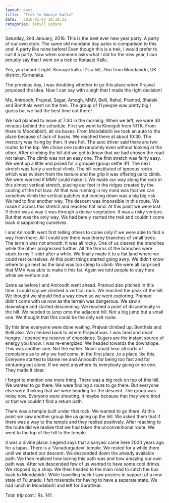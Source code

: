 ```yaml
---
layout: post
title:  "Trek to Konaje Kallu"
date:   2016-01-03 10:18:21
categories: jekyll update
---
```



Saturday, 2nd January, 2016. This is the best ever new year party. A party of our own style. The same old mundane day pales in comparison to this one! A party like none before! Even though this is a trek, I would prefer to call it a party. Now when someone asks what I did for the new year, I can proudly say that I went on a trek to Konaaje Kallu.

Yes, you heard it right. Konaaje kallu. It's a hill, 7km from Moodabidri, DK district, Karnataka.

The previous day, I was doubting whether to go this place when Prajwal proposed the idea. Now I can say with a sigh that I made the right decision! 

Me, Aniroodh, Prajwal, Sagar, Amogh, MMV, Belli, Rahul, Pramod, Bhalaki and Bonthala went on the trek. The group of 11 people was pretty big I guess but we had the best time out there! 

We had planned to leave at 7:30 in the morning. When we left, we were 30 minutes behind the schedule. First we went to Kinnigoli from NITK. From there to Moodabidri, all via buses. From Moodabidri we took an auto to the place because of lack of buses. We reached there at about 10:30. The mercury was rising by then. It was hot. The auto driver said there are two routes to the top. We chose one route randomly even without looking at the other. After climbing the hill did we get to know that we had chosen the road not taken. The climb was not an easy one.
The first stretch was fairly easy. We went up a little and posed for a groupie (group selfie :P). The next stretch was fairly a vertical climb. The hill constituted of igneous rocks which was evident from the texture and the grip it was offering us to climb. We were worried if MMV could make it. 
We made our way along the rock in this almost vertical stretch, placing our feet in the ridges created by the cooling of the hot lava. All that was running in my mind was that we can somehow climb the vertical patches but coming down was a big big risk. We had to find another way. The descent was impossible in this route. We made it across this stretch and reached flat land. At this point we were lost. If there was a way it was through a dense vegetation. It was a risky venture. But that was the only way. We had barely started the trek and couldn't come back disappointing ourselves. 

I and Aniroodh went first telling others to come only if we were able to find a way from there. All I could see there was thorny branches of small trees. The terrain was not smooth. It was all rocky. One of us cleared the branches while the other progressed further. All the thorns of the branches were stuck to my T-shirt after a while. We finally made it to a flat land where we could rest ourselves. At this point things started going awry. We didn't know where to go next as the land was too steep to climb.
We were all surprised that MMV was able to make it this far. Again we told people to stay here while we venture out.

Same as before I and Aniroodh went ahead. Pramod also pitched in this time. I could say we climbed a vertical rock. We reached the peak of the hill. We thought we should find a way down so we went exploring. Pramod didn't come with us now as the terrain was dangerous. We saw a downslope and started descending. We reached a point of discontinuity in the hill. We needed to jump onto the adjacent hill. Not a big jump but a small one. We thought that this could be the only exit route.

By this time everyone were done waiting. Prajwal climbed up. Bonthala and Belli also. We climbed back to where Prajwal was. I was tired and dead hungry. I opened my reserve of chocolates. Sugars are the instant source of energy you know. I was re-energized. We headed towards the downslope. This was another one. Not the earlier. Now I could hear all sorts of complaints as to why we had come, in the first place ,to a place like this. Everyone started to blame me and Aniroodh for being too fast and for venturing out alone. If we went anywhere its everybody going or no one. They made it clear. 

I forgot to mention one more thing. There was a big rock on top of this hill. We wanted to go there. We were finding a route to go there. But everyone else were thinking that we were heading for the descent. The group was noisy now. Everyone were shouting. It maybe because that they were tired or that we couldn't find a return path. 

There was a temple built under that rock. We wanted to go there.
At this point we saw another group like us going up the hill. We asked them that if there was a way to the temple and they replied positively. After reaching to the route did we realise that we had taken the unconventional route. We went to the top of the hill to the temple.

It was a divine place. Legend says that a sanyasi came here 2000 years ago for a tapas. There is a ‘Vanadurgadevi’ temple. We rested for a while there until we started our descent. We descended down the already available path. We then realised how boring this path was and how amazing our own path was. After we descended few of us wanted to have some cool drinks. We stopped by a shop. We then headed to the main road to catch the bus back to Moodabidri. While travelling back I saw posters in support of a new state of Tulunadu. I felt miserable for having to have a separate state. We had lunch in Moodabidri and left for Surathkal.

Total trip cost : Rs. 141.

